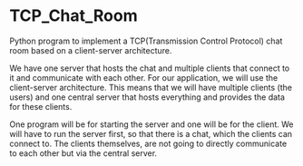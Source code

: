 # TCP_Chat_Room
Python program to implement a TCP(Transmission Control Protocol) chat room based on a client-server architecture. 

We have one server that hosts the chat and multiple clients that connect to it and communicate with each other. For our application, we will use the client-server architecture. This means that we will have multiple clients (the users) and one central server that hosts everything and provides the data for these clients.

One program will be for starting the server and one will be for the client. We will have to run the server first, so that there is a chat, which the clients can connect to. The clients themselves, are not going to directly communicate to each other but via the central server.
